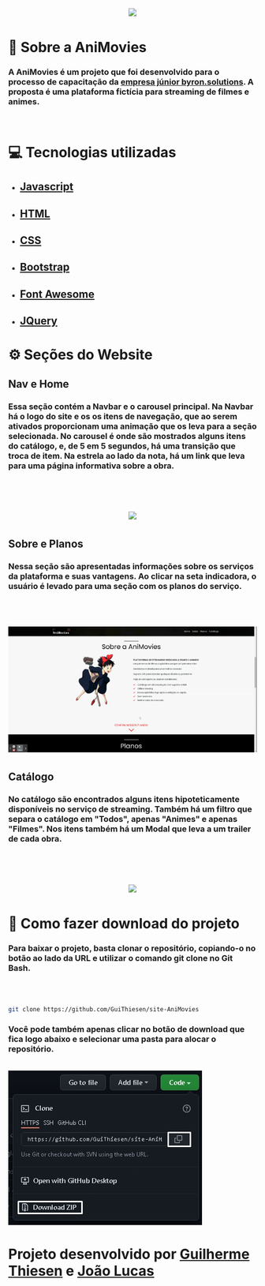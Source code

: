 <h1 align="center">
<img src="img/readme/main.gif">
</h1>

# 📖 Sobre a AniMovies



### A AniMovies é um projeto que foi desenvolvido para o processo de capacitação da [empresa júnior byron.solutions](https://www.byronsolutions.com/). A proposta é uma plataforma fictícia para streaming de filmes e animes.

<br>

# 💻 Tecnologias utilizadas

- ## [Javascript](https://www.javascript.com/)

- ## [HTML](https://developer.mozilla.org/pt-BR/docs/Web/HTML)

- ## [CSS](https://developer.mozilla.org/pt-BR/docs/Web/CSS)

- ## [Bootstrap](https://getbootstrap.com/)

- ## [Font Awesome](https://fontawesome.com/)

- ## [JQuery](https://jquery.com/)


# ⚙ Seções do Website


## Nav e Home


### Essa seção contém a Navbar e o carousel principal. Na Navbar há o logo do site e os os itens de navegação, que ao serem ativados proporcionam uma animação que os leva para a seção selecionada. No carousel é onde são mostrados alguns itens do catálogo, e, de 5 em 5 segundos, há uma transição que troca de item. Na estrela ao lado da nota, há um link que leva para uma página informativa sobre a obra.
<br>



<h1 align="center">
<img src="img/readme/navhome.gif">
</h1>

## Sobre e Planos


### Nessa seção são apresentadas informações sobre os serviços da plataforma e suas vantagens. Ao clicar na seta indicadora, o usuário é levado para uma seção com os planos do serviço.

<br>

<h1 align="center">
<img src="img/readme/planos.gif">
</h1>

## Catálogo


### No catálogo são encontrados alguns itens hipoteticamente disponíveis no serviço de streaming. Também há um filtro que separa o catálogo em "Todos", apenas "Animes" e apenas "Filmes". Nos itens também há um Modal que leva a um trailer de cada obra.

<br>

<h1 align="center">
<img src="img/readme/catalog.gif">
</h1>



# 📲 Como fazer download do projeto

### Para baixar o projeto, basta clonar o repositório, copiando-o no botão ao lado da URL e utilizar o comando git clone no Git Bash.

<br>

```bash

git clone https://github.com/GuiThiesen/site-AniMovies

```

### Você pode também apenas clicar no botão de download que fica logo abaixo e selecionar uma pasta para alocar o repositório.

<br>
<img src="img/readme/tutorial.jpeg">

<br>

 # Projeto desenvolvido por [Guilherme Thiesen](https://github.com/GuiThiesen) e [João Lucas](https://github.com/JoaoLucasLD) 
